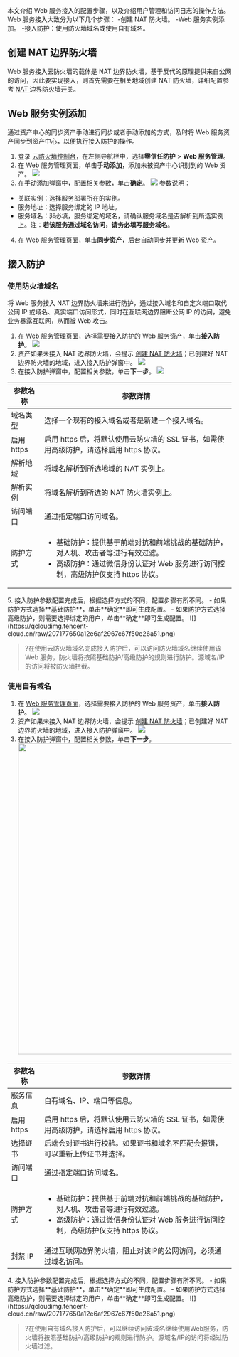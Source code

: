 本文介绍 Web  服务接入的配置步骤，以及介绍用户管理和访问日志的操作方法。Web 服务接入大致分为以下几个步骤：
<dx-steps>
-创建 NAT 防火墙。
-Web 服务实例添加。
-接入防护：使用防火墙域名或使用自有域名。
</dx-steps>


## 创建 NAT 边界防火墙[](id:NAT)
Web 服务接入云防火墙的载体是 NAT 边界防火墙，基于反代的原理提供来自公网的访问，因此要实现接入，则首先需要在相关地域创建 NAT 防火墙，详细配置参考 [NAT 边界防火墙开关](https://cloud.tencent.com/document/product/1132/46929)。


## Web 服务实例添加
通过资产中心的同步资产手动进行同步或者手动添加的方式，及时将 Web 服务资产同步到资产中心，以便执行接入防护的操作。
1. 登录 [云防火墙控制台](https://console.cloud.tencent.com/cfw/identityauth)，在左侧导航栏中，选择**零信任防护** > **Web 服务管理**。
2. 在 Web 服务管理页面，单击**手动添加**，添加未被资产中心识别到的 Web 资产。
![](https://qcloudimg.tencent-cloud.cn/raw/8f508e4d703db55b9b1e73e8f40ba0fb.png)
3. 在手动添加弹窗中，配置相关参数，单击**确定**。
![](https://qcloudimg.tencent-cloud.cn/raw/5effffa0d83fef65c79f46a32188ff31.png)
参数说明：
 - 关联实例：选择服务部署所在的实例。
 - 服务地址：选择服务绑定的 IP 地址。
 - 服务域名：非必填，服务绑定的域名，请确认服务域名是否解析到所选实例上。注：**若该服务通过域名访问，请务必填写服务域名**。
4. 在 Web 服务管理页面，单击**同步资产**，后台自动同步并更新 Web 资产。

## 接入防护

### 使用防火墙域名

将 Web 服务接入 NAT 边界防火墙来进行防护，通过接入域名和自定义端口取代公网 IP 或域名、真实端口访问形式，同时在互联网边界阻断公网 IP 的访问，避免业务暴露互联网，从而被 Web 攻击。
1. 在 [Web 服务管理页面](https://console.cloud.tencent.com/cfw/identityauth/webserv)，选择需要接入防护的 Web 服务资产，单击**接入防护**。
![](https://qcloudimg.tencent-cloud.cn/raw/1829ec24b4e3bd72327c5c8bf7e0cebd.png)
2. 资产如果未接入 NAT 边界防火墙，会提示 [创建 NAT 防火墙](#NAT)；已创建好 NAT 边界防火墙的地域，进入接入防护弹窗中。
![](https://qcloudimg.tencent-cloud.cn/raw/a91a8df09e995c4fb7607806aa538878.png)
3. 在接入防护弹窗中，配置相关参数，单击**下一步**。
![](https://qcloudimg.tencent-cloud.cn/raw/77ce584f8786673766717cd09294bba7.png)
<table>
<thead>
<tr>
<th>参数名称</th>
<th>参数详情</th>
</tr>
</thead>
<tbody><tr>
<td>域名类型</td>
<td>选择一个现有的接入域名或者是新建一个接入域名。</td>
</tr>
<tr>
<td>启用 https</td>
<td>启用 https 后，将默认使用云防火墙的 SSL 证书，如需使用高级防护，请选择启用 https 协议。</td>
</tr>
<tr>
<td>解析地域</td>
<td>将域名解析到所选地域的 NAT 实例上。</td>
</tr>
<tr>
<td>解析实例</td>
<td>将域名解析到所选的 NAT 防火墙实例上。</td>
</tr>
<tr>
<td>访问端口</td>
<td>通过指定端口访问域名。</td>
</tr>
<tr>
<td>防护方式</td>
<td><ul><li>基础防护：提供基于前端对抗和前端挑战的基础防护，对人机、攻击者等进行有效过滤。</li><li>高级防护：通过微信身份认证对 Web 服务进行访问控制，高级防护仅支持 https 协议。</li></ul></td>
</tr>
</tbody></table>
5. 接入防护参数配置完成后，根据选择方式的不同，配置步骤有所不同。
   - 如果防护方式选择**基础防护**，单击**确定**即可生成配置。
   - 如果防护方式选择高级防护，则需要选择绑定的用户，单击**确定**即可生成配置。
  ![](https://qcloudimg.tencent-cloud.cn/raw/207177650a12e6af2967c67f50e26a51.png)

>?在使用云防火墙域名完成接入防护后，可以访问防火墙域名继续使用该 Web 服务，防火墙将按照基础防护/高级防护的规则进行防护。源域名/IP 的访问将被防火墙拦截。


### 使用自有域名
1. 在 [Web 服务管理页面](https://console.cloud.tencent.com/cfw/identityauth/webserv)，选择需要接入防护的 Web 服务资产，单击**接入防护**。
![](https://qcloudimg.tencent-cloud.cn/raw/1829ec24b4e3bd72327c5c8bf7e0cebd.png)
2. 资产如果未接入 NAT 边界防火墙，会提示 [创建 NAT 防火墙](#NAT)；已创建好 NAT 边界防火墙的地域，进入接入防护弹窗中。
![](https://qcloudimg.tencent-cloud.cn/raw/a91a8df09e995c4fb7607806aa538878.png)
3. 在接入防护弹窗中，配置相关参数，单击**下一步**。<br><img src="https://qcloudimg.tencent-cloud.cn/raw/966aade95c7df154ef73695ff92c6f24.png" width=700px>
<table>
<thead>
<tr>
<th>参数名称</th>
<th>参数详情</th>
</tr>
</thead>
<tbody><tr>
<td>服务信息</td>
<td>自有域名、IP、端口等信息。</td>
</tr>
<tr>
<td>启用 https</td>
<td>启用 https 后，将默认使用云防火墙的 SSL 证书，如需使用高级防护，请选择启用 https 协议。</td>
</tr>
<tr>
<td>选择证书</td>
<td>后端会对证书进行校验。如果证书和域名不匹配会报错，可以重新上传证书并选择。</td>
</tr>
<tr>
<td>访问端口</td>
<td>通过指定端口访问域名。</td>
</tr>
<tr>
<td>防护方式</td>
<td><ul><li>基础防护：提供基于前端对抗和前端挑战的基础防护，对人机、攻击者等进行有效过滤。</li><li>高级防护：通过微信身份认证对 Web 服务进行访问控制，高级防护仅支持 https 协议。</li></td>
</tr>
<tr>
<td>封禁 IP</td>
<td>通过互联网边界防火墙，阻止对该IP的公网访问，必须通过域名访问。</td>
</tr>
</tbody></table>
4. 接入防护参数配置完成后，根据选择方式的不同，配置步骤有所不同。
   - 如果防护方式选择**基础防护**，单击**确定**即可生成配置。
   - 如果防护方式选择高级防护，则需要选择绑定的用户，单击**确定**即可生成配置。
  ![](https://qcloudimg.tencent-cloud.cn/raw/207177650a12e6af2967c67f50e26a51.png)

>?在使用自有域名接入防护后，可以继续访问该域名继续使用Web服务，防火墙将按照基础防护/高级防护的规则进行防护。源域名/IP的访问将经过防火墙过滤。


